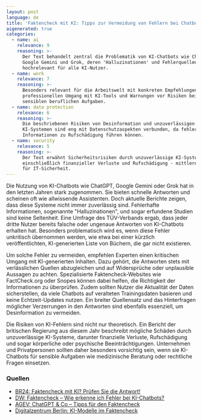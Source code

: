 ```yaml
---
layout: post
language: de
title: 'Faktencheck mit KI: Tipps zur Vermeidung von Fehlern bei Chatbots'
aigenerated: true
categories:
  - name: ai
    relevance: 9
    reasoning: >-
      Der Text behandelt zentral die Problematik von KI-Chatbots wie ChatGPT,
      Google Gemini und Grok, deren 'Halluzinationen' und Fehlerquellen -
      hochrelevant für alle KI-Nutzer.
  - name: work
    relevance: 7
    reasoning: >-
      Besonders relevant für die Arbeitswelt mit konkreten Empfehlungen für den
      professionellen Umgang mit KI-Tools und Warnungen vor Risiken bei
      sensiblen beruflichen Aufgaben.
  - name: data protection
    relevance: 6
    reasoning: >-
      Die beschriebenen Risiken von Desinformation und unzuverlässigen
      KI-Systemen sind eng mit Datenschutzaspekten verbunden, da fehlerhafte
      Informationen zu Rufschädigung führen können.
  - name: security
    relevance: 5
    reasoning: >-
      Der Text erwähnt Sicherheitsrisiken durch unzuverlässige KI-Systeme,
      einschließlich finanzieller Verluste und Rufschädigung - mittlere Relevanz
      für IT-Sicherheit.
---
```


Die Nutzung von KI-Chatbots wie ChatGPT, Google Gemini oder Grok hat in den letzten Jahren stark zugenommen. Sie bieten schnelle Antworten und scheinen oft wie allwissende Assistenten. Doch aktuelle Berichte zeigen, dass diese Systeme nicht immer zuverlässig sind. Fehlerhafte Informationen, sogenannte "Halluzinationen", und sogar erfundene Studien sind keine Seltenheit. Eine Umfrage des TÜV-Verbands ergab, dass jeder dritte Nutzer bereits falsche oder ungenaue Antworten von KI-Chatbots erhalten hat. Besonders problematisch wird es, wenn diese Fehler unkritisch übernommen werden, wie etwa bei einer kürzlich veröffentlichten, KI-generierten Liste von Büchern, die gar nicht existieren.

<!--more-->

Um solche Fehler zu vermeiden, empfehlen Experten einen kritischen Umgang mit KI-generierten Inhalten. Dazu gehört, die Antworten stets mit verlässlichen Quellen abzugleichen und auf Widersprüche oder unplausible Aussagen zu achten. Spezialisierte Faktencheck-Websites wie FactCheck.org oder Snopes können dabei helfen, die Richtigkeit der Informationen zu überprüfen. Zudem sollten Nutzer die Aktualität der Daten sicherstellen, da viele Chatbots auf veralteten Trainingsdaten basieren und keine Echtzeit-Updates nutzen. Ein breiter Quellensatz und das Hinterfragen möglicher Verzerrungen in den Antworten sind ebenfalls essenziell, um Desinformation zu vermeiden.

Die Risiken von KI-Fehlern sind nicht nur theoretisch. Ein Bericht der britischen Regierung aus diesem Jahr beschreibt mögliche Schäden durch unzuverlässige KI-Systeme, darunter finanzielle Verluste, Rufschädigung und sogar körperliche oder psychische Beeinträchtigungen. Unternehmen und Privatpersonen sollten daher besonders vorsichtig sein, wenn sie KI-Chatbots für sensible Aufgaben wie medizinische Beratung oder rechtliche Fragen einsetzen.

### Quellen
- [BR24: Faktencheck mit KI? Prüfen Sie die Antwort!](https://www.br.de/nachrichten/netzwelt/faktencheck-mit-ki-pruefen-sie-die-antwort,UpgkXye)
- [DW: Faktencheck – Wie erkenne ich Fehler bei KI-Chatbots?](https://www.dw.com/de/faktencheck-russland-ki-chatbots-desinformation-falschinformation/a-71998530)
- [AGEV: ChatGPT & Co – Tipps für den Faktencheck](https://www.agev.de/nachrichten/praxis/chatgpt-co-tipps-fuer-den-faktencheck/)
- [Digitalzentrum Berlin: KI-Modelle im Faktencheck](https://digitalzentrum-berlin.de/ki-modelle-im-faktencheck-chatgpt-und-co-liefern-oft-falschaussagen)
